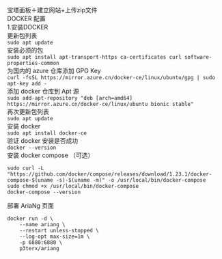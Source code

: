 宝塔面板＋建立网站+上传zip文件  
DOCKER 配置  
1.安装DOCKER  
更新包列表  
```sudo apt update```  
安装必须的包  
```sudo apt install apt-transport-https ca-certificates curl software-properties-common```  
为国内的 azure 仓库添加 GPG Key  
```curl -fsSL https://mirror.azure.cn/docker-ce/linux/ubuntu/gpg | sudo apt-key add -```  
添加 docker 仓库到 Apt 源  
```sudo add-apt-repository "deb [arch=amd64] https://mirror.azure.cn/docker-ce/linux/ubuntu bionic stable"```  
再次更新包列表  
```sudo apt update```  
安装 docker  
```sudo apt install docker-ce```  
验证 docker 安装是否成功  
```docker --version```  
安装 docker compose （可选）  
```
sudo curl -L "https://github.com/docker/compose/releases/download/1.23.1/docker-compose-$(uname -s)-$(uname -m)" -o /usr/local/bin/docker-compose
sudo chmod +x /usr/local/bin/docker-compose
docker-compose --version
```
部署 Ar­i­aNg 页面  
```
docker run -d \
    --name ariang \
    --restart unless-stopped \
    --log-opt max-size=1m \
    -p 6880:6880 \
    p3terx/ariang
```
